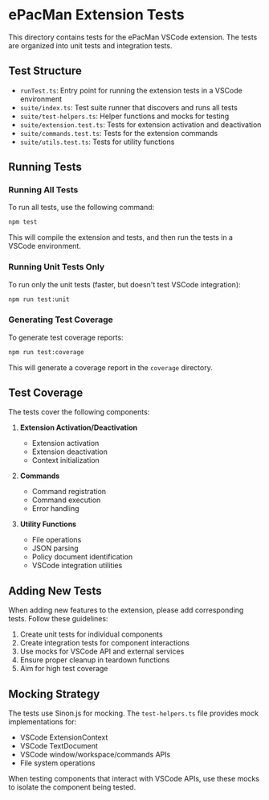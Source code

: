 # ePacMan Extension Tests

This directory contains tests for the ePacMan VSCode extension. The tests are organized into unit tests and integration tests.

## Test Structure

- `runTest.ts`: Entry point for running the extension tests in a VSCode environment
- `suite/index.ts`: Test suite runner that discovers and runs all tests
- `suite/test-helpers.ts`: Helper functions and mocks for testing
- `suite/extension.test.ts`: Tests for extension activation and deactivation
- `suite/commands.test.ts`: Tests for the extension commands
- `suite/utils.test.ts`: Tests for utility functions

## Running Tests

### Running All Tests

To run all tests, use the following command:

```bash
npm test
```

This will compile the extension and tests, and then run the tests in a VSCode environment.

### Running Unit Tests Only

To run only the unit tests (faster, but doesn't test VSCode integration):

```bash
npm run test:unit
```

### Generating Test Coverage

To generate test coverage reports:

```bash
npm run test:coverage
```

This will generate a coverage report in the `coverage` directory.

## Test Coverage

The tests cover the following components:

1. **Extension Activation/Deactivation**
   - Extension activation
   - Extension deactivation
   - Context initialization

3. **Commands**
   - Command registration
   - Command execution
   - Error handling

4. **Utility Functions**
   - File operations
   - JSON parsing
   - Policy document identification
   - VSCode integration utilities

## Adding New Tests

When adding new features to the extension, please add corresponding tests. Follow these guidelines:

1. Create unit tests for individual components
2. Create integration tests for component interactions
3. Use mocks for VSCode API and external services
4. Ensure proper cleanup in teardown functions
5. Aim for high test coverage

## Mocking Strategy

The tests use Sinon.js for mocking. The `test-helpers.ts` file provides mock implementations for:

- VSCode ExtensionContext
- VSCode TextDocument
- VSCode window/workspace/commands APIs
- File system operations

When testing components that interact with VSCode APIs, use these mocks to isolate the component being tested.